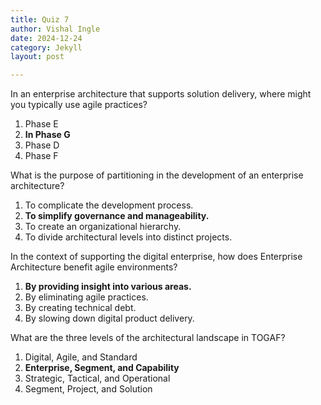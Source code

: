 ```yaml
---
title: Quiz 7
author: Vishal Ingle
date: 2024-12-24
category: Jekyll
layout: post

---
```


In an enterprise architecture that supports solution delivery, where might you typically use agile practices?

1. Phase E
2. **In Phase G**
3. Phase D
4. Phase F

What is the purpose of partitioning in the development of an enterprise architecture?

1. To complicate the development process.
2. **To simplify governance and manageability.**
3. To create an organizational hierarchy.
4. To divide architectural levels into distinct projects.

In the context of supporting the digital enterprise, how does Enterprise Architecture benefit agile environments?

1. **By providing insight into various areas.**
2. By eliminating agile practices.
3. By creating technical debt.
4. By slowing down digital product delivery.

What are the three levels of the architectural landscape in TOGAF?

1. Digital, Agile, and Standard
2. **Enterprise, Segment, and Capability**
3. Strategic, Tactical, and Operational
4. Segment, Project, and Solution

